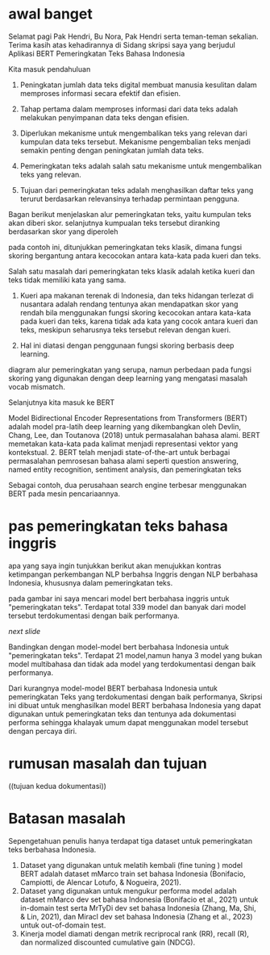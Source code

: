 
# awal banget
Selamat pagi Pak Hendri, Bu Nora, Pak Hendri serta teman-teman sekalian. Terima kasih atas kehadirannya di Sidang skripsi saya yang berjudul Aplikasi BERT Pemeringkatan Teks Bahasa Indonesia

Kita masuk pendahuluan

1. Peningkatan jumlah data teks digital membuat manusia kesulitan
dalam memproses informasi secara efektif dan efisien.
1. Tahap pertama dalam memproses informasi dari data teks adalah
melakukan penyimpanan data teks dengan efisien.
1. Diperlukan mekanisme untuk mengembalikan teks yang relevan dari
kumpulan data teks tersebut. Mekanisme pengembalian teks
menjadi semakin penting dengan peningkatan jumlah data teks.

1. Pemeringkatan teks adalah salah satu mekanisme untuk
mengembalikan teks yang relevan.
1. Tujuan dari pemeringkatan teks adalah menghasilkan daftar teks
yang terurut berdasarkan relevansinya terhadap permintaan
pengguna.

Bagan berikut menjelaskan alur pemeringkatan teks, yaitu kumpulan teks akan diberi skor. selanjutnya kumpualan teks tersebut diranking berdasarkan skor yang diperoleh

pada contoh ini, ditunjukkan pemeringkatan teks klasik, dimana fungsi skoring bergantung antara kecocokan antara kata-kata pada kueri dan teks.

Salah satu masalah dari pemeringkatan teks klasik adalah ketika kueri dan teks tidak memiliki kata yang sama. 

1. Kueri apa makanan terenak di Indonesia, dan teks hidangan
terlezat di nusantara adalah rendang tentunya akan
mendapatkan skor yang rendah bila menggunakan fungsi skoring
kecocokan antara kata-kata pada kueri dan teks, karena tidak ada kata yang cocok antara kueri dan teks, meskipun seharusnya teks tersebut relevan dengan kueri.

2. Hal ini diatasi dengan penggunaan fungsi skoring berbasis deep
learning.

diagram alur pemeringkatan yang serupa, namun perbedaan pada fungsi skoring yang digunakan dengan deep learning yang mengatasi masalah vocab mismatch.

Selanjutnya kita masuk ke BERT

Model Bidirectional Encoder Representations from Transformers
(BERT) adalah model pra-latih deep learning yang dikembangkan
oleh Devlin, Chang, Lee, dan Toutanova (2018) untuk permasalahan
bahasa alami. BERT memetakan kata-kata pada kalimat menjadi
representasi vektor yang kontekstual.
2. BERT telah menjadi state-of-the-art untuk berbagai permasalahan
pemrosesan bahasa alami seperti question answering, named entity
recognition, sentiment analysis, dan pemeringkatan teks

Sebagai contoh, dua perusahaan search engine terbesar menggunakan BERT pada mesin pencariaannya.

# pas pemeringkatan teks bahasa inggris

apa yang saya ingin tunjukkan berikut akan menujukkan kontras ketimpangan perkembangan NLP berbahsa Inggris dengan NLP berbahasa Indonesia, khususnya dalam pemeringkatan teks. 

pada gambar ini saya mencari model bert berbahasa inggris untuk "pemeringkatan teks". Terdapat total 339 model dan banyak dari model tersebut terdokumentasi dengan baik performanya.

*next slide*

Bandingkan dengan model-model bert berbahasa Indonesia untuk "pemeringkatan teks". Terdapat 21 model,namun hanya 3 model yang bukan model multibahasa dan tidak ada model yang terdokumentasi dengan baik performanya.

Dari kurangnya model-model BERT berbahasa Indonesia untuk pemeringkatan Teks yang terdokumentasi dengan baik performanya, Skripsi ini dibuat untuk menghasilkan model BERT berbahasa Indonesia yang dapat digunakan untuk pemeringkatan teks dan tentunya ada dokumentasi performa sehingga khalayak umum dapat menggunakan model tersebut dengan percaya diri.


# rumusan masalah dan tujuan
((tujuan kedua dokumentasi))


# Batasan masalah
Sepengetahuan penulis hanya terdapat tiga dataset untuk pemeringkatan teks berbahasa Indonesia.


1. Dataset yang digunakan untuk melatih kembali (fine tuning ) model
BERT adalah dataset mMarco train set bahasa Indonesia
(Bonifacio, Campiotti, de Alencar Lotufo, & Nogueira, 2021).
2. Dataset yang digunakan untuk mengukur performa model adalah
dataset mMarco dev set bahasa Indonesia (Bonifacio et al., 2021)
untuk in-domain test serta MrTyDi dev set bahasa Indonesia
(Zhang, Ma, Shi, & Lin, 2021), dan Miracl dev set bahasa Indonesia
(Zhang et al., 2023) untuk out-of-domain test.
3. Kinerja model diamati dengan metrik recriprocal rank (RR), recall
(R), dan normalized discounted cumulative gain (NDCG).



